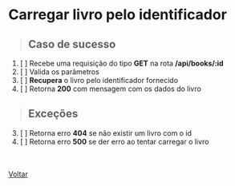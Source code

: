 # Carregar livro pelo identificador

> ## Caso de sucesso

1. [ ] Recebe uma requisição do tipo **GET** na rota **/api/books/:id**
3. [ ] Valida os parâmetros
5. [ ] **Recupera** o livro pelo identificador fornecido
7. [ ] Retorna **200** com mensagem com os dados do livro

> ## Exceções

3. [ ] Retorna erro **404** se não existir um livro com o id
7. [ ] Retorna erro **500** se der erro ao tentar carregar o livro


<br /><br />
[Voltar](../../README.md)
